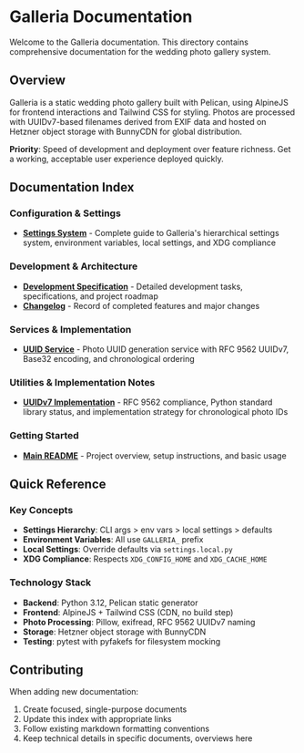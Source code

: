 # Galleria Documentation

Welcome to the Galleria documentation. This directory contains comprehensive 
documentation for the wedding photo gallery system.

## Overview

Galleria is a static wedding photo gallery built with Pelican, using AlpineJS 
for frontend interactions and Tailwind CSS for styling. Photos are processed 
with UUIDv7-based filenames derived from EXIF data and hosted on Hetzner 
object storage with BunnyCDN for global distribution.

**Priority**: Speed of development and deployment over feature richness. Get a 
working, acceptable user experience deployed quickly.

## Documentation Index

### Configuration & Settings
- **[Settings System](./settings.md)** - Complete guide to Galleria's 
  hierarchical settings system, environment variables, local settings, and XDG 
  compliance

### Development & Architecture
- **[Development Specification](./TODO.md)** - Detailed development tasks, 
  specifications, and project roadmap
- **[Changelog](./CHANGELOG.md)** - Record of completed features and major 
  changes

### Services & Implementation
- **[UUID Service](./services/uuid_service.md)** - Photo UUID generation service 
  with RFC 9562 UUIDv7, Base32 encoding, and chronological ordering

### Utilities & Implementation Notes
- **[UUIDv7 Implementation](./util/UUIDv7.md)** - RFC 9562 compliance, Python 
  standard library status, and implementation strategy for chronological photo IDs

### Getting Started
- **[Main README](../README.md)** - Project overview, setup instructions, and 
  basic usage

## Quick Reference

### Key Concepts
- **Settings Hierarchy**: CLI args > env vars > local settings > defaults
- **Environment Variables**: All use `GALLERIA_` prefix
- **Local Settings**: Override defaults via `settings.local.py`
- **XDG Compliance**: Respects `XDG_CONFIG_HOME` and `XDG_CACHE_HOME`

### Technology Stack
- **Backend**: Python 3.12, Pelican static generator
- **Frontend**: AlpineJS + Tailwind CSS (CDN, no build step)
- **Photo Processing**: Pillow, exifread, RFC 9562 UUIDv7 naming
- **Storage**: Hetzner object storage with BunnyCDN
- **Testing**: pytest with pyfakefs for filesystem mocking

## Contributing

When adding new documentation:
1. Create focused, single-purpose documents
2. Update this index with appropriate links
3. Follow existing markdown formatting conventions
4. Keep technical details in specific documents, overviews here